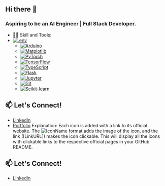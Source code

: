 ## Hi there 👋

### Aspiring to be an AI Engineer | Full Stack Developer. 

- 🧑‍💻 Skill and Tools: 
- [![.env](https://cdn.jsdelivr.net/npm/simple-icons@v5/icons/env.svg)](https://github.com/motdotla/dotenv)
  - [![Arduino](https://cdn.jsdelivr.net/npm/simple-icons@v5/icons/arduino.svg)](https://www.arduino.cc/)
  - [![Matplotlib](https://cdn.jsdelivr.net/npm/simple-icons@v5/icons/matplotlib.svg)](https://matplotlib.org/)
  - [![PyTorch](https://cdn.jsdelivr.net/npm/simple-icons@v5/icons/pytorch.svg)](https://pytorch.org/)
  - [![TensorFlow](https://cdn.jsdelivr.net/npm/simple-icons@v5/icons/tensorflow.svg)](https://www.tensorflow.org/)
  - [![TypeScript](https://cdn.jsdelivr.net/npm/simple-icons@v5/icons/typescript.svg)](https://www.typescriptlang.org/)
  - [![Flask](https://cdn.jsdelivr.net/npm/simple-icons@v5/icons/flask.svg)](https://flask.palletsprojects.com/)
  - [![Jupyter](https://cdn.jsdelivr.net/npm/simple-icons@v5/icons/jupyter.svg)](https://jupyter.org/)
  - [![Git](https://cdn.jsdelivr.net/npm/simple-icons@v5/icons/git.svg)](https://git-scm.com/)
  - [![Scikit-learn](https://cdn.jsdelivr.net/npm/simple-icons@v5/icons/scikit-learn.svg)](https://scikit-learn.org/)

## 📫 Let's Connect!
- [LinkedIn](https://linkedin.com/in/your-profile)
- [Portfolio](https://your-portfolio.com)
Explanation:
Each icon is added with a link to its official website.
The ![IconName](URL) format adds the image of the icon, and the link ([LinkURL]) makes the icon clickable.
This will display all the icons with clickable links to the respective official pages in your GitHub README.

## 📫 Let's Connect!
- [LinkedIn](https://linkedin.com/in/aarontayhanyen)



